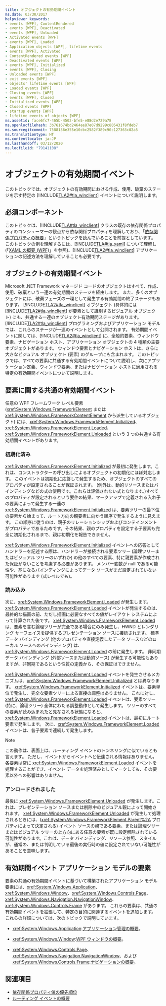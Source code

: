 ```yaml
---
title: オブジェクトの有効期間イベント
ms.date: 03/30/2017
helpviewer_keywords:
- events [WPF], ContentRendered
- events [WPF], Deactivated
- events [WPF], Unloaded
- Activated events [WPF]
- events [WPF], Loaded
- Application objects [WPF], lifetime events
- events [WPF], Activated
- ContentRendered events [WPF]
- Deactivated events [WPF]
- events [WPF], Initialized
- events [WPF], Closing
- Unloaded events [WPF]
- exit events [WPF]
- objects' lifetime events [WPF]
- Loaded events [WPF]
- Closing events [WPF]
- events [WPF], Closed
- Initialized events [WPF]
- Closed events [WPF]
- startup events [WPF]
- lifetime events of objects [WPF]
ms.assetid: face6fc7-465b-4502-bfe5-e88d2e729a78
ms.openlocfilehash: 3b761674bd2464ee87e07d9299c805431f8fdeb7
ms.sourcegitcommit: 7588136e355e10cbc2582f389c90c127363c02a5
ms.translationtype: HT
ms.contentlocale: ja-JP
ms.lasthandoff: 03/12/2020
ms.locfileid: "79141108"
---
```

# <a name="object-lifetime-events"></a>オブジェクトの有効期間イベント
このトピックでは、オブジェクトの有効期間における作成、使用、破棄のステージを示す特定の [!INCLUDE[TLA2#tla_winclient](../../../../includes/tla2sharptla-winclient-md.md)] イベントについて説明します。  

<a name="prerequisites"></a>
## <a name="prerequisites"></a>必須コンポーネント  
 このトピックは、[!INCLUDE[TLA#tla_winclient](../../../../includes/tlasharptla-winclient-md.md)] クラスの既存の依存関係プロパティのコンシューマーの観点から依存関係プロパティを理解しており、「[依存関係プロパティの概要](dependency-properties-overview.md)」というトピックを読んでいることを前提としています。 このトピックの例を理解するには、[!INCLUDE[TLA#tla_xaml](../../../../includes/tlasharptla-xaml-md.md)] について理解し (「[XAML の概要 (WPF)](../../../desktop-wpf/fundamentals/xaml.md)」を参照)、[!INCLUDE[TLA2#tla_winclient](../../../../includes/tla2sharptla-winclient-md.md)] アプリケーションの記述方法を理解していることも必要です。  
  
<a name="intro"></a>
## <a name="object-lifetime-events"></a>オブジェクトの有効期間イベント  
 Microsoft .NET Framework マネージド コードのオブジェクトはすべて、作成、使用、破棄という一連の有効期間のステージを経由します。 また、多くのオブジェクトには、破棄フェーズの一環として発生する有効期間の終了ステージもあります。 [!INCLUDE[TLA2#tla_winclient](../../../../includes/tla2sharptla-winclient-md.md)] オブジェクト (具体的には [!INCLUDE[TLA2#tla_winclient](../../../../includes/tla2sharptla-winclient-md.md)] が要素として識別するビジュアル オブジェクト) にも、共通する一連のオブジェクト有効期間ステージがあります。 [!INCLUDE[TLA2#tla_winclient](../../../../includes/tla2sharptla-winclient-md.md)] プログラミングおよびアプリケーション モデルでは、これらのステージが一連のイベントとして公開されます。 有効期間イベントに関しては、[!INCLUDE[TLA2#tla_winclient](../../../../includes/tla2sharptla-winclient-md.md)] に、全般的要素、ウィンドウ要素、ナビゲーション ホスト、アプリケーション オブジェクトの 4 種類の主要オブジェクトがあります。 ウィンドウ要素とナビゲーション ホストは、さらに大きなビジュアル オブジェクト (要素) のグループにも含まれます。 このトピックでは、すべての要素に共通する有効期間イベントについて説明し、次にアプリケーション定義、ウィンドウ要素、またはナビゲーション ホストに適用される特定の有効期間イベントについて説明します。  
  
<a name="common_events"></a>
## <a name="common-lifetime-events-for-elements"></a>要素に関する共通の有効期間イベント  
 任意の WPF フレームワーク レベル要素 (<xref:System.Windows.FrameworkElement> または <xref:System.Windows.FrameworkContentElement> から派生しているオブジェクト) には、<xref:System.Windows.FrameworkElement.Initialized>、<xref:System.Windows.FrameworkElement.Loaded>、<xref:System.Windows.FrameworkElement.Unloaded> という 3 つの共通する有効期間イベントがあります。  
  
### <a name="initialized"></a>初期化済み  
 <xref:System.Windows.FrameworkElement.Initialized> が最初に発生します。これは、コンストラクターの呼び出しによるオブジェクトの初期化にほぼ対応します。 このイベントは初期化に応答して発生するため、オブジェクトのすべてのプロパティが設定されることが保証されます。 (例外は、動的リソースまたはバインディングなどの式の使用です。これらは評価されない式となります。)すべてのプロパティが設定されるという要件の結果、マークアップで定義される入れ子の要素によって発生する一連の <xref:System.Windows.FrameworkElement.Initialized> は、要素ツリーの最下位の要素から始まって、ルート方向の親要素に向かう順序で発生するように見えます。 この順序に従うのは、親子のリレーションシップおよびコンテインメントがプロパティであるためです。その結果、親のプロパティを設定する子要素も完全に初期化されるまで、親は初期化を報告できません。  
  
 <xref:System.Windows.FrameworkElement.Initialized> イベントへの応答としてハンドラーを記述する際は、ハンドラーが接続される要素ツリー (論理ツリーまたはビジュアル ツリーのいずれか) の他のすべての要素、特に親要素が作成された保証がないことを考慮する必要があります。 メンバー変数が null である可能性や、基になるバインディングによってデータ ソースがまだ設定されていない可能性があります (式レベルでも)。  
  
### <a name="loaded"></a>読み込み  
 次に、<xref:System.Windows.FrameworkElement.Loaded> が発生します。 <xref:System.Windows.FrameworkElement.Loaded> イベントが発生するのは、最終的な描画の前、ただし描画に必要なすべての値がレイアウト システムによって計算された後です。 <xref:System.Windows.FrameworkElement.Loaded> は、要素を含む論理ツリーが完全である場合にのみ発生し、HWND とレンダリング サーフェイスを提供するプレゼンテーション ソースに接続されます。 標準データ バインディング (他のプロパティや直接定義したデータ ソースなどのローカル ソースへのバインディング) は、<xref:System.Windows.FrameworkElement.Loaded> の前に発生します。 非同期データ バインディング (外部ソースまたは動的ソース) が発生する可能性もありますが、非同期であるという性質の定義から、その保証はできません。  
  
 <xref:System.Windows.FrameworkElement.Loaded> イベントを発生させるメカニズムは、<xref:System.Windows.FrameworkElement.Initialized> とは異なります。 <xref:System.Windows.FrameworkElement.Initialized> イベントは、要素単位で発生し、完全な要素ツリーによる直接の調整はありません。 これに対し、<xref:System.Windows.FrameworkElement.Loaded> イベントは、要素ツリー (特に、論理ツリー) 全体にわたる調整動作として発生します。 ツリーのすべての要素が読み込まれたと見なされる状態になると、<xref:System.Windows.FrameworkElement.Loaded> イベントは、最初にルート要素で発生します。 次に、<xref:System.Windows.FrameworkElement.Loaded> イベントは、各子要素で連続して発生します。  
  
> [!NOTE]
> この動作は、表面上は、ルーティング イベントのトンネリングに似ているとも言えます。 ただし、イベントからイベントへと伝達される情報はありません。 各要素は常に <xref:System.Windows.FrameworkElement.Loaded> イベントを処理することができ、イベント データを処理済みとしてマークしても、その要素以外への影響はありません。  
  
### <a name="unloaded"></a>アンロードされました  
 最後に <xref:System.Windows.FrameworkElement.Unloaded> が発生します。これは、プレゼンテーション ソースまたは削除中のビジュアル親によって開始されます。 <xref:System.Windows.FrameworkElement.Unloaded> が発生して処理されるときには、(<xref:System.Windows.FrameworkElement.Parent%2A> プロパティによって決定される) イベント ソースの親である要素、または論理ツリーまたはビジュアル ツリーの上方向にある任意の要素が既に設定解除されている可能性があります。これは、データ バインディング、リソース参照、スタイルが、通常の、または判明している最後の実行時の値に設定されていない可能性があることを意味します。  
  
<a name="application_model_elements"></a>
## <a name="lifetime-events-application-model-elements"></a>有効期間イベント アプリケーション モデルの要素  
 要素の共通の有効期間イベントに基づいて構築されたアプリケーション モデル要素には、<xref:System.Windows.Application>、<xref:System.Windows.Window>、<xref:System.Windows.Controls.Page>、<xref:System.Windows.Navigation.NavigationWindow>、<xref:System.Windows.Controls.Frame> があります。 これらの要素は、共通の有効期間イベントを拡張して、特定の目的に関連するイベントを追加します。 これらの詳細については、次のトピックで説明しています。  
  
- <xref:System.Windows.Application>:[アプリケーション管理の概要](../app-development/application-management-overview.md)。  
  
- <xref:System.Windows.Window>:[WPF ウィンドウの概要](../app-development/wpf-windows-overview.md)。  
  
- <xref:System.Windows.Controls.Page>、<xref:System.Windows.Navigation.NavigationWindow>、および <xref:System.Windows.Controls.Frame>:[ナビゲーションの概要](../app-development/navigation-overview.md)。  
  
## <a name="see-also"></a>関連項目

- [依存関係プロパティ値の優先順位](dependency-property-value-precedence.md)
- [ルーティング イベントの概要](routed-events-overview.md)
